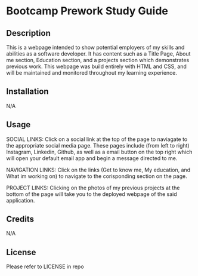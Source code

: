 # Bootcamp Prework Study Guide

## Description

This is a webpage intended to show potential employers of my skills and abilities as a software developer. It has content such as a Title Page, About me section, Education section, and a projects section which demonstrates previous work. This webpage was build entirely with HTML and CSS, and will be maintained and monitored throughout my learning experience.


## Installation

N/A

## Usage

SOCIAL LINKS: Click on a social link at the top of the page to naviagate to the appropriate social media page. These pages include (from left to right) Instagram, Linkedin, Github, as well as a email button on the top right which will open your default email app and begin a message directed to me.

NAVIGATION LINKS: Click on the links (Get to know me, My education, and What im working on) to navigate to the corisponding section on the page.

PROJECT LINKS: Clicking on the photos of my previous projects at the bottom of the page will take you to the deployed webpage of the said application.



## Credits
N/A


## License

Please refer to LICENSE in repo
